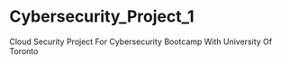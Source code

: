 # Cybersecurity_Project_1
Cloud Security Project For Cybersecurity Bootcamp With University Of Toronto
